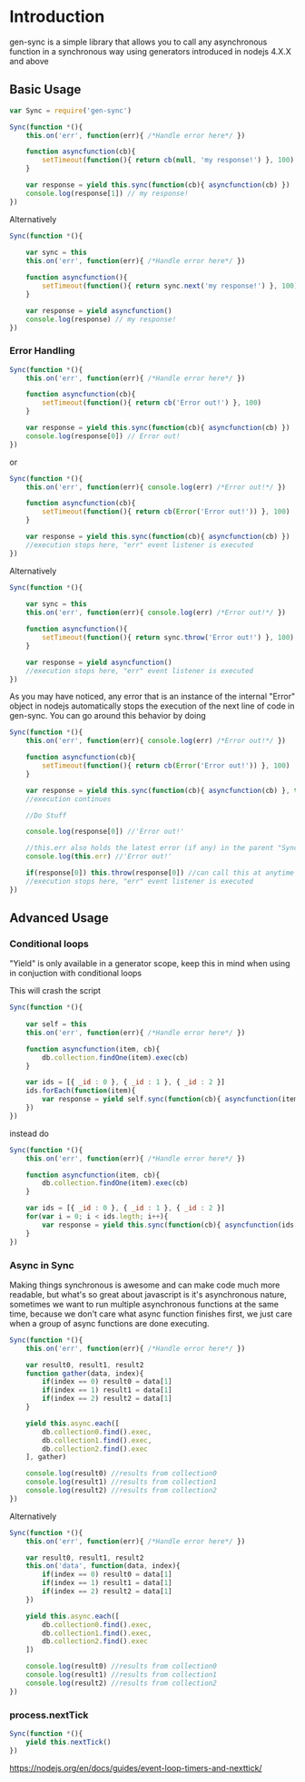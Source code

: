 # Introduction
gen-sync is a simple library that allows you to call any asynchronous function in a synchronous way using generators introduced in nodejs 4.X.X and above

## Basic Usage
```javascript
var Sync = require('gen-sync')

Sync(function *(){
	this.on('err', function(err){ /*Handle error here*/ }) 

	function asyncfunction(cb){
		setTimeout(function(){ return cb(null, 'my response!') }, 100)
	}

	var response = yield this.sync(function(cb){ asyncfunction(cb) })
	console.log(response[1]) // my response!
})
```
Alternatively 
```javascript
Sync(function *(){
	
	var sync = this
	this.on('err', function(err){ /*Handle error here*/ }) 

	function asyncfunction(){
		setTimeout(function(){ return sync.next('my response!') }, 100)
	}

	var response = yield asyncfunction()
	console.log(response) // my response!
})

```
### Error Handling

```javascript
Sync(function *(){
	this.on('err', function(err){ /*Handle error here*/ }) 

	function asyncfunction(cb){
		setTimeout(function(){ return cb('Error out!') }, 100)
	}

	var response = yield this.sync(function(cb){ asyncfunction(cb) })
	console.log(response[0]) // Error out!
})
```
or 
```javascript
Sync(function *(){
	this.on('err', function(err){ console.log(err) /*Error out!*/ }) 

	function asyncfunction(cb){
		setTimeout(function(){ return cb(Error('Error out!')) }, 100)
	}

	var response = yield this.sync(function(cb){ asyncfunction(cb) })
	//execution stops here, "err" event listener is executed 
})
```
Alternatively 
```javascript
Sync(function *(){
	
	var sync = this
	this.on('err', function(err){ console.log(err) /*Error out!*/ }) 

	function asyncfunction(){
		setTimeout(function(){ return sync.throw('Error out!') }, 100)
	}

	var response = yield asyncfunction()
	//execution stops here, "err" event listener is executed
})
```

As you may have noticed, any error that is an instance of the internal "Error" object in nodejs automatically stops the execution of the next line of code in gen-sync. You can go around this behavior by doing

```javascript
Sync(function *(){
	this.on('err', function(err){ console.log(err) /*Error out!*/ }) 

	function asyncfunction(cb){
		setTimeout(function(){ return cb(Error('Error out!')) }, 100)
	}

	var response = yield this.sync(function(cb){ asyncfunction(cb) }, true)
	//execution continues

	//Do Stuff

	console.log(response[0]) //'Error out!'

	//this.err also holds the latest error (if any) in the parent "Sync" scope
	console.log(this.err) //'Error out!' 

	if(response[0]) this.throw(response[0]) //can call this at anytime
	//execution stops here, "err" event listener is executed 
})
```

## Advanced Usage

### Conditional loops
"Yield" is only available in a generator scope, keep this in mind when using in conjuction with conditional loops

This will crash the script
```javascript
Sync(function *(){
	
	var self = this
	this.on('err', function(err){ /*Handle error here*/ }) 

	function asyncfunction(item, cb){
		db.collection.findOne(item).exec(cb)
	}

	var ids = [{ _id : 0 }, { _id : 1 }, { _id : 2 }]
	ids.forEach(function(item){
		var response = yield self.sync(function(cb){ asyncfunction(item, cb) })
	})
})
```

instead do 
```javascript
Sync(function *(){
	this.on('err', function(err){ /*Handle error here*/ }) 

	function asyncfunction(item, cb){
		db.collection.findOne(item).exec(cb)
	}

	var ids = [{ _id : 0 }, { _id : 1 }, { _id : 2 }]
	for(var i = 0; i < ids.legth; i++){
		var response = yield this.sync(function(cb){ asyncfunction(ids[i], cb) })
	}
})
```

### Async in Sync
Making things synchronous is awesome and can make code much more readable, but what's so great about javascript is it's asynchronous nature, sometimes we want to run multiple asynchronous functions at the same time, because we don't care what async function finishes first, we just care when a group of async functions are done executing.

```javascript
Sync(function *(){
	this.on('err', function(err){ /*Handle error here*/ }) 

	var result0, result1, result2
	function gather(data, index){
		if(index == 0) result0 = data[1]
		if(index == 1) result1 = data[1]
		if(index == 2) result2 = data[1]
	}

	yield this.async.each([
		db.collection0.find().exec, 
		db.collection1.find().exec, 
		db.collection2.find().exec
	], gather)

	console.log(result0) //results from collection0
	console.log(result1) //results from collection1
	console.log(result2) //results from collection2
})
```
Alternatively
```javascript
Sync(function *(){
	this.on('err', function(err){ /*Handle error here*/ }) 

	var result0, result1, result2
	this.on('data', function(data, index){
		if(index == 0) result0 = data[1]
		if(index == 1) result1 = data[1]
		if(index == 2) result2 = data[1]
	})

	yield this.async.each([
		db.collection0.find().exec, 
		db.collection1.find().exec, 
		db.collection2.find().exec
	])

	console.log(result0) //results from collection0
	console.log(result1) //results from collection1
	console.log(result2) //results from collection2
})
```
### process.nextTick
```javascript
Sync(function *(){
	yield this.nextTick()
})
```

https://nodejs.org/en/docs/guides/event-loop-timers-and-nexttick/



